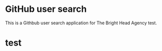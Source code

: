 # GitHub user search

This is a Githbub user search application for The Bright Head Agency test.

# test
